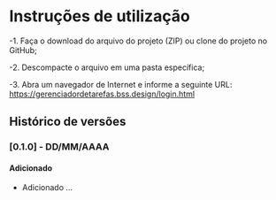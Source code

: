 # Instruções de utilização


-1.	Faça o download do arquivo do projeto (ZIP) ou clone do projeto no GitHub;

-2.	Descompacte o arquivo em uma pasta específica;

-3.	Abra um navegador de Internet e informe a seguinte URL:
https://gerenciadordetarefas.bss.design/login.html

## Histórico de versões

### [0.1.0] - DD/MM/AAAA
#### Adicionado
- Adicionado ...
